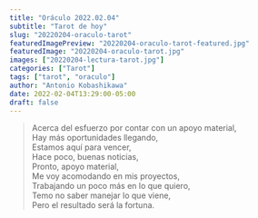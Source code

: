 ```yaml
---
title: "Oráculo 2022.02.04"
subtitle: "Tarot de hoy"
slug: "20220204-oraculo-tarot"
featuredImagePreview: "20220204-oraculo-tarot-featured.jpg"
featuredImage: "20220204-oraculo-tarot.jpg"
images: ["20220204-lectura-tarot.jpg"]
categories: ["Tarot"]
tags: ["tarot", "oraculo"]
author: "Antonio Kobashikawa"
date: 2022-02-04T13:29:00-05:00
draft: false
---
```


> Acerca del esfuerzo por contar con un apoyo material,\
Hay más oportunidades llegando,\
Estamos aquí para vencer,\
Hace poco, buenas noticias,\
Pronto, apoyo material,\
Me voy acomodando en mis proyectos,\
Trabajando un poco más en lo que quiero,\
Temo no saber manejar lo que viene,\
Pero el resultado será la fortuna.